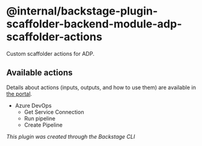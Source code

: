 # @internal/backstage-plugin-scaffolder-backend-module-adp-scaffolder-actions

Custom scaffolder actions for ADP.

## Available actions
Details about actions (inputs, outputs, and how to use them) are available in [the portal](http://localhost:3000/create/actions).

- Azure DevOps
  - Get Service Connection
  - Run pipeline
  - Create Pipeline

_This plugin was created through the Backstage CLI_
